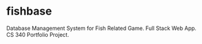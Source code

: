 # fishbase
Database Management System for Fish Related Game. Full Stack Web App. CS 340 Portfolio Project.
